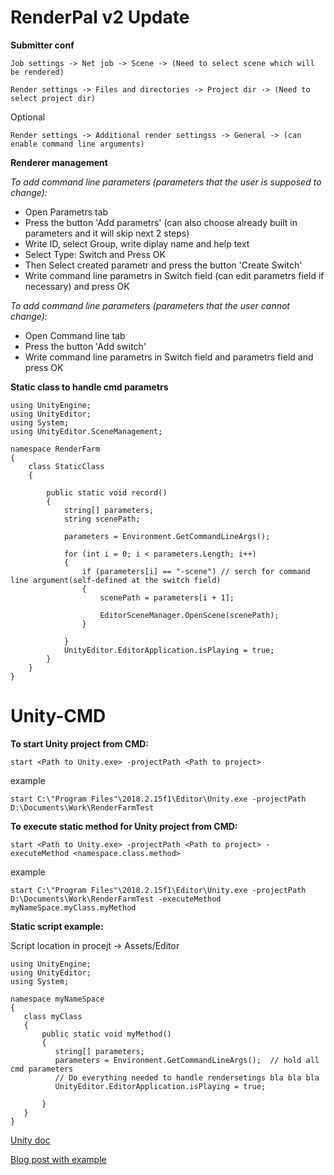# RenderPal v2 Update

**Submitter conf**

```Job settings -> Net job -> Scene -> (Need to select scene which will be rendered)```

```Render settings -> Files and directories -> Project dir -> (Need to select project dir)```

Optional

```Render settings -> Additional render settingss -> General -> (can enable command line arguments)```

**Renderer management**

*To add command line parameters (parameters that the user is supposed to change):*
- Open Parametrs tab
- Press the button 'Add parametrs' (can also choose already built in parameters and it will skip next 2 steps)
- Write ID, select Group, write diplay name and help text
- Select Type: Switch and Press OK
- Then Select created parametr and press the button 'Create Switch' 
- Write command line parametrs in Switch field (can edit parametrs field if necessary) and press OK

*To add command line parameters (parameters that the user cannot change):*
- Open Command line tab
- Press the button 'Add switch'
- Write command line parametrs in Switch field and parametrs field and press OK

 
**Static class to handle cmd parametrs**
```
using UnityEngine;
using UnityEditor;
using System;
using UnityEditor.SceneManagement;

namespace RenderFarm
{
    class StaticClass
    {

        public static void record()
        {
            string[] parameters;
            string scenePath;

            parameters = Environment.GetCommandLineArgs();

            for (int i = 0; i < parameters.Length; i++)
            {
                if (parameters[i] == "-scene") // serch for command line argument(self-defined at the switch field)
                {
                    scenePath = parameters[i + 1];

                    EditorSceneManager.OpenScene(scenePath);
                }

            }
            UnityEditor.EditorApplication.isPlaying = true;
        }
    }
}
```






# Unity-CMD

**To start Unity project from CMD:**

``` start <Path to Unity.exe> -projectPath <Path to project> ```

  example
  
```start C:\"Program Files"\2018.2.15f1\Editor\Unity.exe -projectPath D:\Documents\Work\RenderFarmTest```



**To execute static method for Unity project from CMD:**

```start <Path to Unity.exe> -projectPath <Path to project> -executeMethod <namespace.class.method>```

  example
  
```start C:\"Program Files"\2018.2.15f1\Editor\Unity.exe -projectPath D:\Documents\Work\RenderFarmTest -executeMethod myNameSpace.myClass.myMethod```

**Static script example:**

Script location in procejt -> Assets/Editor

```
using UnityEngine;
using UnityEditor;
using System;

namespace myNameSpace
{
   class myClass
   {
       public static void myMethod()
       {
          string[] parameters;   
          parameters = Environment.GetCommandLineArgs();  // hold all cmd parameters
          // Do everything needed to handle rendersetings bla bla bla
          UnityEditor.EditorApplication.isPlaying = true;
       
       }
   }
}
```
[Unity doc](https://docs.unity3d.com/Manual/CommandLineArguments.html)

[Blog post with example](http://www.kinematicsoup.com/news/using-the-command-line-toolset-to-run-unity-tests)
